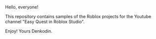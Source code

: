 Hello, everyone!

This repository contains samples of the Roblox projects for the Youtube channel "Easy Quest in Roblox Studio".

Enjoy!
Yours Denkodin.